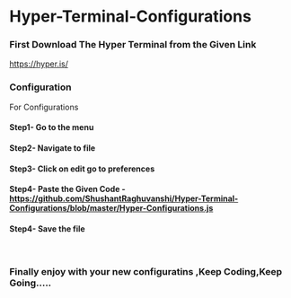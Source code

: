 # Hyper-Terminal-Configurations

### First Download The Hyper Terminal from the Given Link
https://hyper.is/

### Configuration

For Configurations 

#### Step1- Go to the menu 

#### Step2- Navigate to file 

#### Step3- Click on edit go to preferences 

#### Step4- Paste the Given Code - https://github.com/ShushantRaghuvanshi/Hyper-Terminal-Configurations/blob/master/Hyper-Configurations.js 

#### Step4- Save the file

<br>

### Finally enjoy with your new configuratins ,Keep Coding,Keep Going.....
